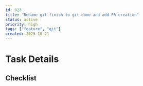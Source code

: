 ```yaml
---
id: 023
title: "Rename git-finish to git-done and add PR creation"
status: active
priority: high
tags: ["feature", "git"]
created: 2025-10-21
---
```


# Task Details

## Checklist

